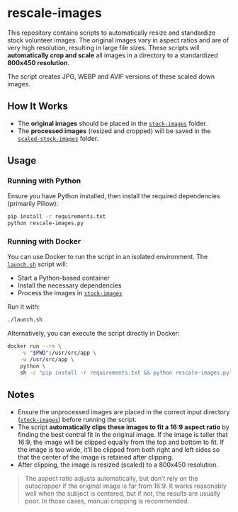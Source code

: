 # rescale-images  

This repository contains scripts to automatically resize and standardize stock volunteer images. The original images vary in aspect ratios and are of very high resolution, resulting in large file sizes. These scripts will **automatically crop and scale** all images in a directory to a standardized **800x450 resolution**.

The script creates JPG, WEBP and AVIF versions of these scaled down images.

## How It Works  

- The **original images** should be placed in the [`stock-images`](stock-images) folder.  
- The **processed images** (resized and cropped) will be saved in the [`scaled-stock-images`](scaled-stock-images) folder.  

## Usage  

### Running with Python  

Ensure you have Python installed, then install the required dependencies (primarily Pillow):  

```bash
pip install -r requirements.txt
python rescale-images.py
```

### Running with Docker  

You can use Docker to run the script in an isolated environment. The [`launch.sh`](launch.sh) script will:  

- Start a Python-based container  
- Install the necessary dependencies  
- Process the images in [`stock-images`](stock-images)  

Run it with:  

```bash
./launch.sh
```

Alternatively, you can execute the script directly in Docker:  

```bash
docker run --rm \
    -v "$PWD":/usr/src/app \
    -w /usr/src/app \
    python \
    sh -c "pip install -r requirements.txt && python rescale-images.py"
```

## Notes  

- Ensure the unprocessed images are placed in the correct input directory ([`stock-images`](stock-images)) before running the script.  
- The script **automatically clips these images to fit a 16:9 aspect ratio** by finding the best central fit in the original image. If the image is taller that 16:9, the image will be clipped equally from the top and bottom to fit. If the image is too wide, it'll be clipped from both right and left sides so that the center of the image is retained after clipping.
- After clipping, the image is resized (scaled) to a 800x450 resolution.

> The aspect ratio adjusts automatically, but don’t rely on the autocropper if the original image is far from 16:9. It works reasonably well when the subject is centered, but if not, the results are usually poor. In those cases, manual cropping is recommended.
